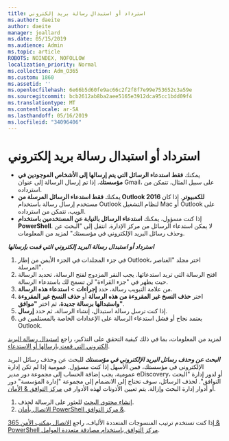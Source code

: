 ```yaml
---
title: استرداد أو استبدال رسالة بريد إلكتروني
ms.author: daeite
author: daeite
manager: joallard
ms.date: 05/15/2019
ms.audience: Admin
ms.topic: article
ROBOTS: NOINDEX, NOFOLLOW
localization_priority: Normal
ms.collection: Adm_O365
ms.custom: 1860
ms.assetid: ''
ms.openlocfilehash: 6e66b5d60fe9ac66c2f2f8f7e99e753652c3a59e
ms.sourcegitcommit: bcb2612ab8ba2aee5165e3912dca95cc1bdd09f4
ms.translationtype: MT
ms.contentlocale: ar-SA
ms.lasthandoff: 05/16/2019
ms.locfileid: "34096406"
---
```

# <a name="recall-or-replace-an-email-message"></a>استرداد أو استبدال رسالة بريد إلكتروني

- يمكنك **فقط استدعاء الرسائل التي يتم إرسالها إلى الأشخاص الموجودين في مؤسستك**. إذا تم إرسال الرسالة إلى عنوان Gmail، على سبيل المثال، تتمكن من استرداده.
- يمكنك **فقط استدعاء الرسائل المرسلة من Outlook 2016 للكمبيوتر**. إذا كان مستخدم إرسال رسالة باستخدام Outlook لنظام التشغيل Mac أو Outlook على الويب، تتمكن من استرداده.
- إذا كنت مسؤول، يمكنك **استدعاء الرسائل بالنيابة عن المستخدمين باستخدام PowerShell**. لا يمكن استدعاء الرسائل من مركز الإدارة. انتقل إلى "البحث عن وحذف رسائل البريد الإلكتروني في مؤسستك" لمزيد من المعلومات.

***استرداد أو استبدال رسالة البريد إلكتروني التي قمت بإرسالها***
1. في جزء المجلدات في الجزء الأيمن من إطار Outlook، اختر مجلد "العناصر المرسلة".
2. افتح الرسالة التي تريد استدعائها. يجب النقر المزدوج لفتح الرسالة. تحديد الرسالة حيث يظهر في "جزء القراءة" لن تسمح لك باستدعاء الرسالة.
3. من علامة التبويب رسالة، حدد **إجراءات** > **استدعاء هذه الرسالة**.
4. اختر **حذف النسخ غير المقروءة من هذه الرسالة** أو **حذف النسخ غير المقروءة واستبدالها برسالة جديدة**، ثم اختر **"موافق"**.
5. إذا كنت ترسل رسالة استبدال، إنشاء الرسالة، ثم حدد **إرسال**.
6. يعتمد نجاح أو فشل استدعاء الرسالة على الإعدادات الخاصة بالمستلمين في Outlook. 

لمزيد من المعلومات، بما في ذلك كيفية التحقق على التذكير، راجع [استبدال رسالة البريد إلكتروني التي قمت بإرسالها أو الاستدعاء](https://support.office.com/article/35027f88-d655-4554-b4f8-6c0729a723a0).

***البحث عن وحذف رسائل البريد الإلكتروني في مؤسستك*** للبحث عن وحذف رسائل البريد الإلكتروني في مؤسستك، فمن الأسهل إذا كنت مسؤول. عمومية إذا لم تكن إدارة عمومية، يجب إضافة الحساب إلى مجموعة دور مدير eDiscovery، أو لدور إدارة "البحث التوافق". لحذف الرسائل، سوف تحتاج إلى الانضمام إلى مجموعة "إدارة المؤسسة" دور أو أدوار إدارة البحث وإزالة. يتم تعيين الأذونات لهذه الأدوار في [مركز التوافق & الأمان](https://protection.office.com/).

1. [إنشاء محتوى البحث](https://docs.microsoft.com/en-us/office365/securitycompliance/content-search) للعثور على الرسالة لحذف.
2. [الاتصال بأمان PowerShell مركز التوافق &](https://docs.microsoft.com/en-us/powershell/exchange/office-365-scc/connect-to-scc-powershell/connect-to-scc-powershell?view=exchange-ps). 

إذا كنت تستخدم ترتيب المنسوجات المتعددة الألياف، راجع [الاتصال بمكتب الأمن 365 & PowerShell مركز التوافق باستخدام مصادقة متعددة العوامل](https://docs.microsoft.com/en-us/powershell/exchange/office-365-scc/connect-to-scc-powershell/mfa-connect-to-scc-powershell?view=exchange-ps). 